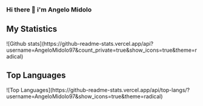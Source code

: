 ### Hi there 👋 i'm Angelo Midolo
<div>
  <h2>My Statistics</h2>
</div>
![Github stats](https://github-readme-stats.vercel.app/api?username=AngeloMidolo97&count_private=true&show_icons=true&theme=radical)

<div>
  <h2>Top Languages</h2>
</div>
![Top Languages](https://github-readme-stats.vercel.app/api/top-langs/?username=AngeloMidolo97&show_icons=true&theme=radical)







<!--
**AngeloMidolo97/AngeloMidolo97** is a ✨ _special_ ✨ repository because its `README.md` (this file) appears on your GitHub profile.

Here are some ideas to get you started:

- 🔭 I’m currently working on ...
- 🌱 I’m currently learning ...
- 👯 I’m looking to collaborate on ...
- 🤔 I’m looking for help with ...
- 💬 Ask me about ...
- 📫 How to reach me: ...
- 😄 Pronouns: ...
- ⚡ Fun fact: ...
-->
